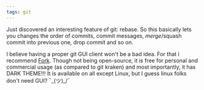 ```yaml
---
tags: git
---
```


Just discovered an interesting feature of git: rebase. So this basically lets you changes the order of commits, commit messages,
*merge*/squash commit into previous one, drop commit and so on.

I believe having a proper git GUI client won't be a bad idea.
For that i recommend [Fork](https://alternativeto.net/software/fork/).
Though not being open-source, it is free for personal and commercial usage (as compared to git kraken)
and most importantly, it has DARK THEME!!!
It is available on all except Linux, but I guess linux folks don't need GUI? ¯\_(ツ)_/¯
